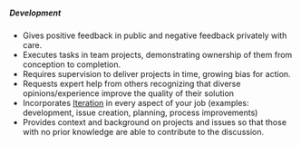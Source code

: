 ##### Development

* Gives positive feedback in public and negative feedback privately with care.
* Executes tasks in team projects, demonstrating ownership of them from conception to completion.
* Requires supervision to deliver projects in time, growing bias for action.
* Requests expert help from others recognizing that diverse opinions/experience improve the quality of their solution
* Incorporates [Iteration](/handbook/values/#iteration) in every aspect of your job (examples: development, issue creation, planning, process improvements)
* Provides context and background on projects and issues so that those with no prior knowledge are able to contribute to the discussion.
